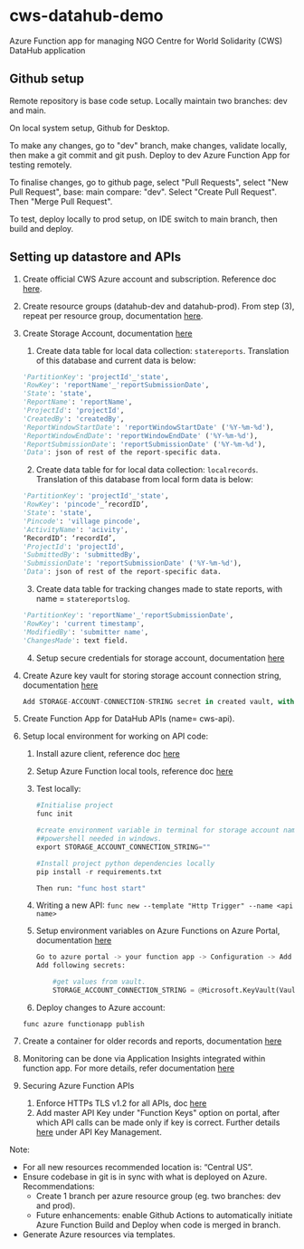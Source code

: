 # cws-datahub-demo
Azure Function app for managing NGO Centre for World Solidarity (CWS) DataHub application

## Github setup


Remote repository is base code setup. 
Locally maintain two branches: dev and main.

On local system setup, Github for Desktop. 

To make any changes, go to "dev" branch, make changes, validate locally, then make a git commit and git push. 
Deploy to dev Azure Function App for testing remotely.


To finalise changes, go to github page, select "Pull Requests", select "New Pull Request", base: main compare: "dev". Select "Create Pull Request".
Then "Merge Pull Request".

To test, deploy locally to prod setup, on IDE switch to main branch, then build and deploy. 



## Setting up datastore and APIs


1.	Create official CWS Azure account and subscription. Reference doc [here](https://learn.microsoft.com/en-us/training/modules/create-an-azure-account). 
2.	Create resource groups (datahub-dev and datahub-prod). From step (3), repeat per resource group, documentation [here](https://learn.microsoft.com/en-us/azure/azure-resource-manager/management/manage-resource-groups-portal).
3.	Create Storage Account, documentation [here](https://learn.microsoft.com/en-us/azure/storage/common/storage-account-create?tabs=azure-portal)
    1.	Create data table for local data collection: `statereports`. Translation of this database and current data is below:


      ```python
      'PartitionKey': 'projectId'_'state',
      'RowKey': 'reportName'_'reportSubmissionDate',
      'State': 'state',
      'ReportName': 'reportName',
      'ProjectId': 'projectId',
      'CreatedBy': 'createdBy',
      'ReportWindowStartDate': 'reportWindowStartDate' ('%Y-%m-%d'),
      'ReportWindowEndDate': 'reportWindowEndDate' ('%Y-%m-%d'),
      'ReportSubmissionDate': 'reportSubmissionDate' ('%Y-%m-%d'),
      'Data': json of rest of the report-specific data.

      ```


    2.	Create data table for for local data collection: `localrecords`. Translation of this database from local form data is below:


      ```python
      'PartitionKey': 'projectId'_'state',
      'RowKey': 'pincode'_’recordID’,
      'State': 'state',
      'Pincode': 'village pincode',
      'ActivityName': 'acivity',
      ‘RecordID’: ‘recordId’,
      'ProjectId': 'projectId',
      'SubmittedBy': 'submittedBy',
      'SubmissionDate': 'reportSubmissionDate' ('%Y-%m-%d'),
      'Data': json of rest of the report-specific data.

      ```
      
      
    3.	Create data table for tracking changes made to state reports, with name = `statereportslog`.

      ```python
      'PartitionKey': 'reportName'_'reportSubmissionDate',
      'RowKey': 'current timestamp',
      'ModifiedBy': 'submitter name',
      'ChangesMade': text field.

      ```

    4.	Setup secure credentials for storage account, documentation [here](https://learn.microsoft.com/en-us/azure/storage/common/storage-account-keys-manage?tabs=azure-portal)
4.	Create Azure key vault for storing storage account connection string, documentation [here](https://learn.microsoft.com/en-us/azure/key-vault/secrets/quick-create-portal)
    ```python
    Add STORAGE-ACCOUNT-CONNECTION-STRING secret in created vault, with value = storage account connection string (under storage account -> access keys -> connection string on UI Portal)
    ```
5.	Create Function App for DataHub APIs (name= cws-api). 
6.	Setup local environment for working on API code:
    1.	Install azure client, reference doc [here](https://www.google.com/url?sa=t&rct=j&q=&esrc=s&source=web&cd=&cad=rja&uact=8&ved=2ahUKEwitq9zzn7D7AhVhIbcAHdZ9BtgQFnoECBQQAQ&url=https%3A%2F%2Flearn.microsoft.com%2Fen-us%2Fcli%2Fazure%2Finstall-azure-cli&usg=AOvVaw2wU-IOK9bJspNOnFD8Hwz_)
    2. Setup Azure Function local tools, reference doc [here](https://learn.microsoft.com/en-us/azure/azure-functions/functions-run-local?tabs=v4%2Cmacos%2Ccsharp%2Cportal%2Cbash#v2)
    3. Test locally: 
        ``` python
        #Initialise project 
        func init

        #create environment variable in terminal for storage account name (Name: 'STORAGE_ACCOUNT_CONNECTION_STRING') and account key (Name: 'STORAGE_ACCOUNT_KEY')
        ##powershell needed in windows.
        export STORAGE_ACCOUNT_CONNECTION_STRING="" 

        #Install project python dependencies locally
        pip install -r requirements.txt

        Then run: "func host start"
        ```
    4.  Writing a new API: ``func new --template "Http Trigger" --name <api name>``

    5. Setup environment variables on Azure Functions on Azure Portal, documentation [here](https://learn.microsoft.com/en-us/azure/azure-functions/functions-how-to-use-azure-function-app-settings?tabs=portal)

        ```python
        Go to azure portal -> your function app -> Configuration -> Add application setting 
        Add following secrets:

            #get values from vault.
            STORAGE_ACCOUNT_CONNECTION_STRING = @Microsoft.KeyVault(VaultName=""; SecretName=STORAGE-ACCOUNT-CONNECTION-STRING; SecretVersion="") 

        ```

    6. Deploy changes to Azure account: 
      ```
      func azure functionapp publish
      ```
7. Create a container for older records and reports, documentation [here](https://learn.microsoft.com/en-us/azure/storage/blobs/storage-quickstart-blobs-portal)


8. Monitoring can be done via Application Insights integrated within function app. For more details, refer documentation [here](https://learn.microsoft.com/en-us/azure/azure-functions/configure-monitoring?tabs=v2)

9. Securing Azure Function APIs
    1. Enforce HTTPs TLS v1.2 for all APIs, doc [here](https://learn.microsoft.com/en-us/azure/app-service/configure-ssl-bindings#enforce-https)
    2. Add master API Key under "Function Keys" option on portal, after which API calls can be made only if key is correct. Further details [here](https://learn.microsoft.com/en-us/azure/azure-functions/security-concepts?tabs=v4) under API Key Management.




Note:
*	For all new resources recommended location is: “Central US”.
* Ensure codebase in git is in sync with what is deployed on Azure. Recommendations:
    * Create 1 branch per azure resource group (eg. two branches: dev and prod). 
    * Future enhancements: enable Github Actions to automatically initiate Azure Function Build and Deploy when code is merged in branch.
* Generate Azure resources via templates.
